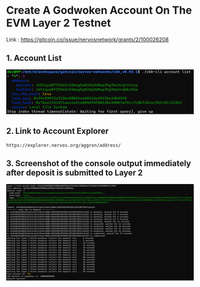 # Create A Godwoken Account On The EVM Layer 2 Testnet

Link : https://gitcoin.co/issue/nervosnetwork/grants/2/100026208

## 1. Account List

![Alt text](account-list.png "Account List")


## 2. Link to Account Explorer

```
https://explorer.nervos.org/aggron/address/
```

## 3. Screenshot of the console output immediately after deposit is submitted to Layer 2

![Alt text](deposit-submit.png "Deposit Ack")

